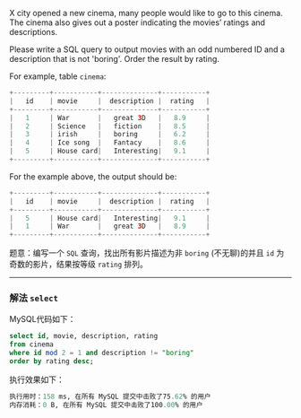 
X city opened a new cinema, many people would like to go to this cinema. The cinema also gives out a poster indicating the movies’ ratings and descriptions.

Please write a SQL query to output movies with an odd numbered ID and a description that is not 'boring'. Order the result by rating.

 

For example, table `cinema`:

```swift
+---------+-----------+--------------+-----------+
|   id    | movie     |  description |  rating   |
+---------+-----------+--------------+-----------+
|   1     | War       |   great 3D   |   8.9     |
|   2     | Science   |   fiction    |   8.5     |
|   3     | irish     |   boring     |   6.2     |
|   4     | Ice song  |   Fantacy    |   8.6     |
|   5     | House card|   Interesting|   9.1     |
+---------+-----------+--------------+-----------+
```

For the example above, the output should be:

```swift
+---------+-----------+--------------+-----------+
|   id    | movie     |  description |  rating   |
+---------+-----------+--------------+-----------+
|   5     | House card|   Interesting|   9.1     |
|   1     | War       |   great 3D   |   8.9     |
+---------+-----------+--------------+-----------+
```

题意：编写一个 `SQL` 查询，找出所有影片描述为非 `boring` (不无聊)的并且 `id` 为奇数的影片，结果按等级 `rating` 排列。

---
### 解法 `select`
MySQL代码如下：
```sql
select id, movie, description, rating
from cinema
where id mod 2 = 1 and description != "boring"
order by rating desc;
```
执行效果如下：
```sql
执行用时：158 ms, 在所有 MySQL 提交中击败了75.62% 的用户
内存消耗：0 B, 在所有 MySQL 提交中击败了100.00% 的用户
```
